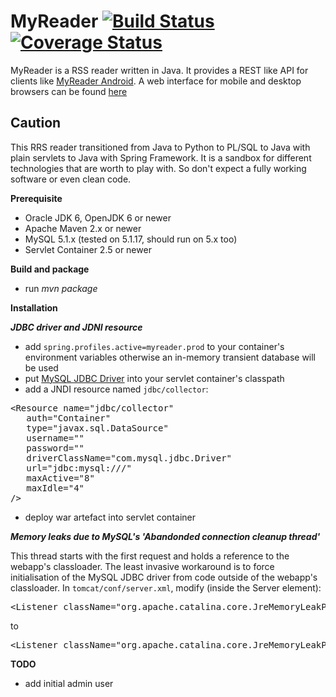 MyReader [![Build Status](https://api.travis-ci.org/ksokol/myreader.png?branch=master)](https://travis-ci.org/ksokol/myreader/) [![Coverage Status](https://coveralls.io/repos/ksokol/myreader/badge.png?branch=master)](https://coveralls.io/r/ksokol/myreader?branch=master)
=====

MyReader is a RSS reader written in Java. It provides a REST like API for clients like [MyReader Android](https://github.com/ksokol/myreader-android).
A web interface for mobile and desktop browsers can be found [here](https://github.com/ksokol/myreader-web)

Caution
--------
This RRS reader transitioned from Java to Python to PL/SQL to Java with plain servlets to Java with Spring Framework.
It is a sandbox for different technologies that are worth to play with. So don't expect a fully working software or even clean code.

**Prerequisite**

- Oracle JDK 6, OpenJDK 6 or newer
- Apache Maven 2.x or newer
- MySQL 5.1.x (tested on 5.1.17, should run on 5.x too)
- Servlet Container 2.5 or newer

**Build and package**

- run *mvn package*

**Installation**

***JDBC driver and JDNI resource***

- add `spring.profiles.active=myreader.prod` to your container's environment variables otherwise an in-memory transient database will be used
- put [MySQL JDBC Driver](https://dev.mysql.com/downloads/connector/j) into your servlet container's classpath
- add a JNDI resource named `jdbc/collector`:

<pre>
&lt;Resource name="jdbc/collector"
   auth="Container"
   type="javax.sql.DataSource"
   username="<username>"
   password="<password>"
   driverClassName="com.mysql.jdbc.Driver" <!-- only MySQL is supported -->
   url="jdbc:mysql://<host:port>/<dbname>"
   maxActive="8"
   maxIdle="4"
/&gt;
</pre>

- deploy war artefact into servlet container

***Memory leaks due to MySQL's 'Abandonded connection cleanup thread'***

This thread starts with the first request and holds a reference to the webapp's classloader. The least invasive workaround is to force initialisation of the MySQL JDBC driver from code outside of the webapp's classloader.
In `tomcat/conf/server.xml`, modify (inside the Server element):

<pre>
&lt;Listener className="org.apache.catalina.core.JreMemoryLeakPreventionListener" /&gt;
</pre>
to
<pre>
&lt;Listener className="org.apache.catalina.core.JreMemoryLeakPreventionListener" classesToInitialize="com.mysql.jdbc.NonRegisteringDriver" /&gt;
</pre>

**TODO**

- add initial admin user